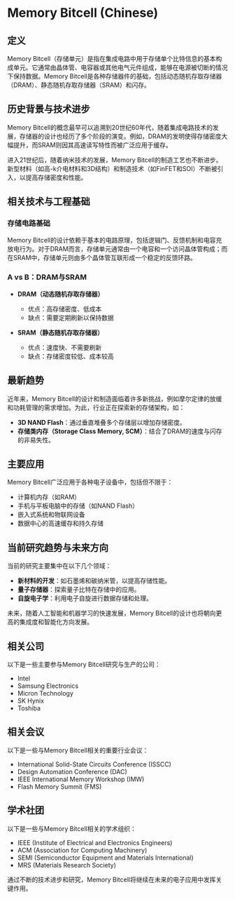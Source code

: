 # Memory Bitcell (Chinese)

## 定义

Memory Bitcell（存储单元）是指在集成电路中用于存储单个比特信息的基本构成单元。它通常由晶体管、电容器或其他电气元件组成，能够在电源被切断的情况下保持数据。Memory Bitcell是各种存储器件的基础，包括动态随机存取存储器（DRAM）、静态随机存取存储器（SRAM）和闪存。

## 历史背景与技术进步

Memory Bitcell的概念最早可以追溯到20世纪60年代，随着集成电路技术的发展，存储器的设计也经历了多个阶段的演变。例如，DRAM的发明使得存储密度大幅提升，而SRAM则因其高速读写特性而被广泛应用于缓存。

进入21世纪后，随着纳米技术的发展，Memory Bitcell的制造工艺也不断进步。新型材料（如高-k介电材料和3D结构）和制造技术（如FinFET和SOI）不断被引入，以提高存储密度和性能。

## 相关技术与工程基础

### 存储电路基础

Memory Bitcell的设计依赖于基本的电路原理，包括逻辑门、反馈机制和电容充放电行为。对于DRAM而言，存储单元通常由一个电容和一个访问晶体管构成；而在SRAM中，存储单元则由多个晶体管互联形成一个稳定的反馈环路。

### A vs B：DRAM与SRAM

- **DRAM（动态随机存取存储器）**
  - 优点：高存储密度、低成本
  - 缺点：需要定期刷新以保持数据

- **SRAM（静态随机存取存储器）**
  - 优点：速度快、不需要刷新
  - 缺点：存储密度较低、成本较高

## 最新趋势

近年来，Memory Bitcell的设计和制造面临着许多新挑战，例如摩尔定律的放缓和功耗管理的需求增加。为此，行业正在探索新的存储架构，如：

- **3D NAND Flash**：通过垂直堆叠多个存储层以增加存储密度。
- **存储类内存（Storage Class Memory, SCM）**：结合了DRAM的速度与闪存的非易失性。

## 主要应用

Memory Bitcell广泛应用于各种电子设备中，包括但不限于：

- 计算机内存（如RAM）
- 手机与平板电脑中的存储（如NAND Flash）
- 嵌入式系统和物联网设备
- 数据中心的高速缓存和持久存储

## 当前研究趋势与未来方向

当前的研究主要集中在以下几个领域：

- **新材料的开发**：如石墨烯和碳纳米管，以提高存储性能。
- **量子存储器**：探索量子比特在存储中的应用。
- **自旋电子学**：利用电子自旋进行数据存储和处理。

未来，随着人工智能和机器学习的快速发展，Memory Bitcell的设计也将朝向更高的集成度和智能化方向发展。

## 相关公司

以下是一些主要参与Memory Bitcell研究与生产的公司：

- Intel
- Samsung Electronics
- Micron Technology
- SK Hynix
- Toshiba

## 相关会议

以下是一些与Memory Bitcell相关的重要行业会议：

- International Solid-State Circuits Conference (ISSCC)
- Design Automation Conference (DAC)
- IEEE International Memory Workshop (IMW)
- Flash Memory Summit (FMS)

## 学术社团

以下是一些与Memory Bitcell相关的学术组织：

- IEEE (Institute of Electrical and Electronics Engineers)
- ACM (Association for Computing Machinery)
- SEMI (Semiconductor Equipment and Materials International)
- MRS (Materials Research Society)

通过不断的技术进步和研究，Memory Bitcell将继续在未来的电子应用中发挥关键作用。